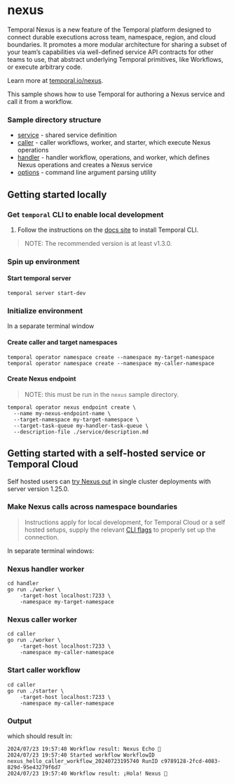 # nexus

Temporal Nexus is a new feature of the Temporal platform designed to connect durable executions across team, namespace,
region, and cloud boundaries. It promotes a more modular architecture for sharing a subset of your team’s capabilities
via well-defined service API contracts for other teams to use, that abstract underlying Temporal primitives, like
Workflows, or execute arbitrary code.

Learn more at [temporal.io/nexus](https://temporal.io/nexus).

This sample shows how to use Temporal for authoring a Nexus service and call it from a workflow.

### Sample directory structure

- [service](./service) - shared service definition
- [caller](./caller) - caller workflows, worker, and starter, which execute Nexus operations
- [handler](./handler) - handler workflow, operations, and worker, which defines Nexus operations and creates a Nexus service
- [options](./options) - command line argument parsing utility

## Getting started locally

### Get `temporal` CLI to enable local development

1. Follow the instructions on the [docs
   site](https://learn.temporal.io/getting_started/go/dev_environment/#set-up-a-local-temporal-service-for-development-with-temporal-cli)
   to install Temporal CLI.

> NOTE: The recommended version is at least v1.3.0.

### Spin up environment

#### Start temporal server

```
temporal server start-dev
```

### Initialize environment

In a separate terminal window

#### Create caller and target namespaces

```
temporal operator namespace create --namespace my-target-namespace
temporal operator namespace create --namespace my-caller-namespace
```

#### Create Nexus endpoint

> NOTE: this must be run in the `nexus` sample directory.

```
temporal operator nexus endpoint create \
  --name my-nexus-endpoint-name \
  --target-namespace my-target-namespace \
  --target-task-queue my-handler-task-queue \
  --description-file ./service/description.md
```

## Getting started with a self-hosted service or Temporal Cloud

Self hosted users can [try Nexus
out](https://github.com/temporalio/temporal/blob/main/docs/architecture/nexus.md#trying-nexus-out) in single cluster
deployments with server version 1.25.0.

### Make Nexus calls across namespace boundaries

> Instructions apply for local development, for Temporal Cloud or a self hosted setups, supply the relevant [CLI
> flags](./options/cli.go) to properly set up the connection.

In separate terminal windows:

### Nexus handler worker

```
cd handler
go run ./worker \
    -target-host localhost:7233 \
    -namespace my-target-namespace
```

### Nexus caller worker

```
cd caller
go run ./worker \
    -target-host localhost:7233 \
    -namespace my-caller-namespace
```

### Start caller workflow

```
cd caller
go run ./starter \
    -target-host localhost:7233 \
    -namespace my-caller-namespace
```

### Output

which should result in:
```
2024/07/23 19:57:40 Workflow result: Nexus Echo 👋
2024/07/23 19:57:40 Started workflow WorkflowID nexus_hello_caller_workflow_20240723195740 RunID c9789128-2fcd-4083-829d-95e43279f6d7
2024/07/23 19:57:40 Workflow result: ¡Hola! Nexus 👋
```
